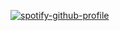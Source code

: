 [![spotify-github-profile](https://spotify-github-profile.kittinanx.com/api/view?uid=31ywx76msja4wyi2uavnv7cvskji&cover_image=true&theme=default&show_offline=false&background_color=121212&interchange=false)](https://github.com/kittinan/spotify-github-profile)
